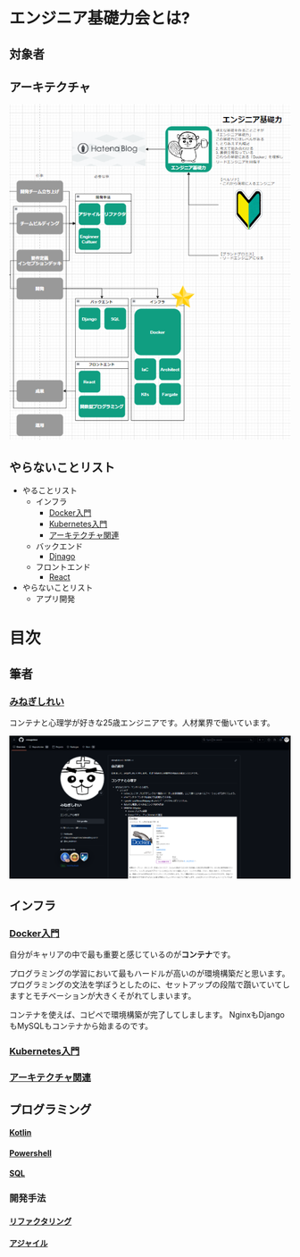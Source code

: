 



# エンジニア基礎力会とは?

## 対象者

## アーキテクチャ

<img src="https://github.com/minegishirei/minegishirei/blob/main/img/engineer_psychology_engineer.png?raw=true">

## やらないことリスト

- やることリスト
    - インフラ
        - [Docker入門](https://minegishirei.hatenablog.com/entry/2023/09/02/213936)
        - [Kubernetes入門](https://minegishirei.hatenablog.com/entry/2023/10/11/103809)
        - [アーキテクチャ関連](https://minegishirei.hatenablog.com/entry/2023/01/27/183831)
    - バックエンド
        - [Djnago]()
    - フロントエンド
        - [React]()
- やらないことリスト
    - アプリ開発




# 目次

## 筆者

### [みねぎしれい](https://github.com/minegishirei)

コンテナと心理学が好きな25歳エンジニアです。人材業界で働いています。

<a href="https://github.com/minegishirei">
<img src="https://github.com/minegishirei/minegishirei/blob/main/img/github.png?raw=true">
</a>


## インフラ


### [Docker入門](https://minegishirei.hatenablog.com/entry/2023/09/02/213936)

自分がキャリアの中で最も重要と感じているのが**コンテナ**です。

プログラミングの学習において最もハードルが高いのが環境構築だと思います。
プログラミングの文法を学ぼうとしたのに、セットアップの段階で躓いていてしますとモチベーションが大きくそがれてしまいます。

コンテナを使えば、コピペで環境構築が完了してしまします。
NginxもDjangoもMySQLもコンテナから始まるのです。

### [Kubernetes入門](https://minegishirei.hatenablog.com/entry/2023/10/11/103809)

### [アーキテクチャ関連](https://minegishirei.hatenablog.com/entry/2023/01/27/183831)


## プログラミング

#### [Kotlin](https://minegishirei.hatenablog.com/entry/2023/02/09/101751)

#### [Powershell](ttps://minegishirei.hatenablog.com/entry/2023/02/15/162959)

#### [SQL](https://minegishirei.hatenablog.com/archive/category/SQL)


### 開発手法

#### [リファクタリング](https://minegishirei.hatenablog.com/entry/2023/02/02/165446:embed:cite)


#### [アジャイル](https://minegishirei.hatenablog.com/entry/2023/01/27/164337)




